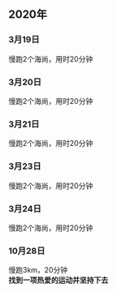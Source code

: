 ## 2020年
### 3月19日  
慢跑2个海尚，用时20分钟  
### 3月20日  
慢跑2个海尚，用时20分钟  
### 3月21日  
慢跑2个海尚，用时20分钟  
### 3月23日  
慢跑2个海尚，用时20分钟  
### 3月24日  
慢跑2个海尚，用时20分钟  
### 10月28日  
慢跑3km，20分钟  
**找到一项热爱的运动并坚持下去**
